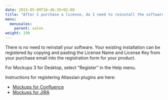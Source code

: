 ```yaml
---
date: 2015-05-09T16:46:35+02:00
title: "After I purchase a license, do I need to reinstall the software?"
menu:
  menusales:
    parent: sales
weight: 190
---
```


There is no need to reinstall your software. Your existing installation can be registered by copying and pasting the License Name and License Key from your purchase email into the registration form for your product.

For Mockups 3 for Desktop, select “Register” in the Help menu.

Instructions for registering Atlassian plugins are here:

*   [Mockups for Confluence](https://docs.balsamiq.com/confluence/admin-guide/#registration-instructions)
*   [Mockups for JIRA](https://docs.balsamiq.com/jira/admin-guide/#registration-instructions)